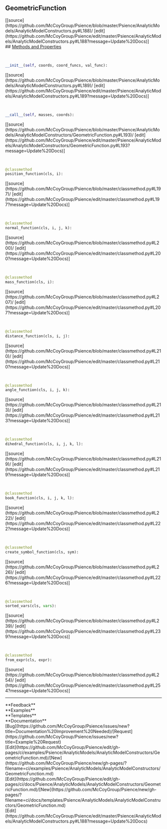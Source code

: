 ## <a id="Psience.AnalyticModels.AnalyticModelConstructors.GeometricFunction">GeometricFunction</a> 

<div class="docs-source-link" markdown="1">
[[source](https://github.com/McCoyGroup/Psience/blob/master/Psience/AnalyticModels/AnalyticModelConstructors.py#L188)/
[edit](https://github.com/McCoyGroup/Psience/edit/master/Psience/AnalyticModels/AnalyticModelConstructors.py#L188?message=Update%20Docs)]
</div>









<div class="collapsible-section">
 <div class="collapsible-section collapsible-section-header" markdown="1">
## <a class="collapse-link" data-toggle="collapse" href="#methods" markdown="1"> Methods and Properties</a> <a class="float-right" data-toggle="collapse" href="#methods"><i class="fa fa-chevron-down"></i></a>
 </div>
 <div class="collapsible-section collapsible-section-body collapse show" id="methods" markdown="1">
 
<a id="Psience.AnalyticModels.AnalyticModelConstructors.GeometricFunction.__init__" class="docs-object-method">&nbsp;</a> 
```python
__init__(self, coords, coord_funcs, val_func): 
```
<div class="docs-source-link" markdown="1">
[[source](https://github.com/McCoyGroup/Psience/blob/master/Psience/AnalyticModels/AnalyticModelConstructors.py#L189)/
[edit](https://github.com/McCoyGroup/Psience/edit/master/Psience/AnalyticModels/AnalyticModelConstructors.py#L189?message=Update%20Docs)]
</div>


<a id="Psience.AnalyticModels.AnalyticModelConstructors.GeometricFunction.__call__" class="docs-object-method">&nbsp;</a> 
```python
__call__(self, masses, coords): 
```
<div class="docs-source-link" markdown="1">
[[source](https://github.com/McCoyGroup/Psience/blob/master/Psience/AnalyticModels/AnalyticModelConstructors/GeometricFunction.py#L193)/
[edit](https://github.com/McCoyGroup/Psience/edit/master/Psience/AnalyticModels/AnalyticModelConstructors/GeometricFunction.py#L193?message=Update%20Docs)]
</div>


<a id="Psience.AnalyticModels.AnalyticModelConstructors.GeometricFunction.position_function" class="docs-object-method">&nbsp;</a> 
```python
@classmethod
position_function(cls, i): 
```
<div class="docs-source-link" markdown="1">
[[source](https://github.com/McCoyGroup/Psience/blob/master/classmethod.py#L197)/
[edit](https://github.com/McCoyGroup/Psience/edit/master/classmethod.py#L197?message=Update%20Docs)]
</div>


<a id="Psience.AnalyticModels.AnalyticModelConstructors.GeometricFunction.normal_function" class="docs-object-method">&nbsp;</a> 
```python
@classmethod
normal_function(cls, i, j, k): 
```
<div class="docs-source-link" markdown="1">
[[source](https://github.com/McCoyGroup/Psience/blob/master/classmethod.py#L200)/
[edit](https://github.com/McCoyGroup/Psience/edit/master/classmethod.py#L200?message=Update%20Docs)]
</div>


<a id="Psience.AnalyticModels.AnalyticModelConstructors.GeometricFunction.mass_function" class="docs-object-method">&nbsp;</a> 
```python
@classmethod
mass_function(cls, i): 
```
<div class="docs-source-link" markdown="1">
[[source](https://github.com/McCoyGroup/Psience/blob/master/classmethod.py#L207)/
[edit](https://github.com/McCoyGroup/Psience/edit/master/classmethod.py#L207?message=Update%20Docs)]
</div>


<a id="Psience.AnalyticModels.AnalyticModelConstructors.GeometricFunction.distance_function" class="docs-object-method">&nbsp;</a> 
```python
@classmethod
distance_function(cls, i, j): 
```
<div class="docs-source-link" markdown="1">
[[source](https://github.com/McCoyGroup/Psience/blob/master/classmethod.py#L210)/
[edit](https://github.com/McCoyGroup/Psience/edit/master/classmethod.py#L210?message=Update%20Docs)]
</div>


<a id="Psience.AnalyticModels.AnalyticModelConstructors.GeometricFunction.angle_function" class="docs-object-method">&nbsp;</a> 
```python
@classmethod
angle_function(cls, i, j, k): 
```
<div class="docs-source-link" markdown="1">
[[source](https://github.com/McCoyGroup/Psience/blob/master/classmethod.py#L213)/
[edit](https://github.com/McCoyGroup/Psience/edit/master/classmethod.py#L213?message=Update%20Docs)]
</div>


<a id="Psience.AnalyticModels.AnalyticModelConstructors.GeometricFunction.dihedral_function" class="docs-object-method">&nbsp;</a> 
```python
@classmethod
dihedral_function(cls, i, j, k, l): 
```
<div class="docs-source-link" markdown="1">
[[source](https://github.com/McCoyGroup/Psience/blob/master/classmethod.py#L219)/
[edit](https://github.com/McCoyGroup/Psience/edit/master/classmethod.py#L219?message=Update%20Docs)]
</div>


<a id="Psience.AnalyticModels.AnalyticModelConstructors.GeometricFunction.book_function" class="docs-object-method">&nbsp;</a> 
```python
@classmethod
book_function(cls, i, j, k, l): 
```
<div class="docs-source-link" markdown="1">
[[source](https://github.com/McCoyGroup/Psience/blob/master/classmethod.py#L222)/
[edit](https://github.com/McCoyGroup/Psience/edit/master/classmethod.py#L222?message=Update%20Docs)]
</div>


<a id="Psience.AnalyticModels.AnalyticModelConstructors.GeometricFunction.create_symbol_function" class="docs-object-method">&nbsp;</a> 
```python
@classmethod
create_symbol_function(cls, sym): 
```
<div class="docs-source-link" markdown="1">
[[source](https://github.com/McCoyGroup/Psience/blob/master/classmethod.py#L226)/
[edit](https://github.com/McCoyGroup/Psience/edit/master/classmethod.py#L226?message=Update%20Docs)]
</div>


<a id="Psience.AnalyticModels.AnalyticModelConstructors.GeometricFunction.sorted_vars" class="docs-object-method">&nbsp;</a> 
```python
@classmethod
sorted_vars(cls, vars): 
```
<div class="docs-source-link" markdown="1">
[[source](https://github.com/McCoyGroup/Psience/blob/master/classmethod.py#L239)/
[edit](https://github.com/McCoyGroup/Psience/edit/master/classmethod.py#L239?message=Update%20Docs)]
</div>


<a id="Psience.AnalyticModels.AnalyticModelConstructors.GeometricFunction.from_expr" class="docs-object-method">&nbsp;</a> 
```python
@classmethod
from_expr(cls, expr): 
```
<div class="docs-source-link" markdown="1">
[[source](https://github.com/McCoyGroup/Psience/blob/master/classmethod.py#L254)/
[edit](https://github.com/McCoyGroup/Psience/edit/master/classmethod.py#L254?message=Update%20Docs)]
</div>
 </div>
</div>












---


<div markdown="1" class="text-secondary">
<div class="container">
  <div class="row">
   <div class="col" markdown="1">
**Feedback**   
</div>
   <div class="col" markdown="1">
**Examples**   
</div>
   <div class="col" markdown="1">
**Templates**   
</div>
   <div class="col" markdown="1">
**Documentation**   
</div>
   <div class="col" markdown="1">
   
</div>
   <div class="col" markdown="1">
   
</div>
   <div class="col" markdown="1">
   
</div>
</div>
  <div class="row">
   <div class="col" markdown="1">
[Bug](https://github.com/McCoyGroup/Psience/issues/new?title=Documentation%20Improvement%20Needed)/[Request](https://github.com/McCoyGroup/Psience/issues/new?title=Example%20Request)   
</div>
   <div class="col" markdown="1">
[Edit](https://github.com/McCoyGroup/Psience/edit/gh-pages/ci/examples/Psience/AnalyticModels/AnalyticModelConstructors/GeometricFunction.md)/[New](https://github.com/McCoyGroup/Psience/new/gh-pages/?filename=ci/examples/Psience/AnalyticModels/AnalyticModelConstructors/GeometricFunction.md)   
</div>
   <div class="col" markdown="1">
[Edit](https://github.com/McCoyGroup/Psience/edit/gh-pages/ci/docs/Psience/AnalyticModels/AnalyticModelConstructors/GeometricFunction.md)/[New](https://github.com/McCoyGroup/Psience/new/gh-pages/?filename=ci/docs/templates/Psience/AnalyticModels/AnalyticModelConstructors/GeometricFunction.md)   
</div>
   <div class="col" markdown="1">
[Edit](https://github.com/McCoyGroup/Psience/edit/master/Psience/AnalyticModels/AnalyticModelConstructors.py#L188?message=Update%20Docs)   
</div>
   <div class="col" markdown="1">
   
</div>
   <div class="col" markdown="1">
   
</div>
   <div class="col" markdown="1">
   
</div>
</div>
</div>
</div>